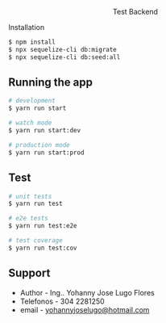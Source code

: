 <p align="center">
  Test Backend
</p

## Installation

```bash
$ npm install
$ npx sequelize-cli db:migrate
$ npx sequelize-cli db:seed:all
```

## Running the app

```bash
# development
$ yarn run start

# watch mode
$ yarn run start:dev

# production mode
$ yarn run start:prod
```

## Test

```bash
# unit tests
$ yarn run test

# e2e tests
$ yarn run test:e2e

# test coverage
$ yarn run test:cov
```

## Support
- Author - Ing.. Yohanny Jose Lugo Flores
- Telefonos - 304 2281250
- email - yohannyjoselugo@hotmail.com
